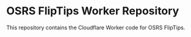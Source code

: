 # OSRS FlipTips Worker Repository

This repository contains the Cloudflare Worker code for OSRS FlipTips.
